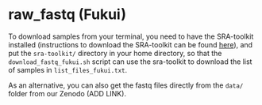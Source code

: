 # raw_fastq (Fukui)

To download samples from your terminal, you need to have the SRA-toolkit installed (instructions to download the SRA-toolkit can be found [here](https://github.com/ncbi/sra-tools/wiki/02.-Installing-SRA-Toolkit)), and put the `sra-toolkit/` directory in your home directory, so that the `download_fastq_fukui.sh` script can use the sra-toolkit to download the list of samples in `list_files_fukui.txt`.

As an alternative, you can also get the fastq files directly from the `data/` folder from our Zenodo (ADD LINK).